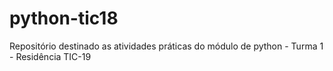# python-tic18

Repositório destinado as atividades práticas do módulo de python - Turma 1 - Residência TIC-19
